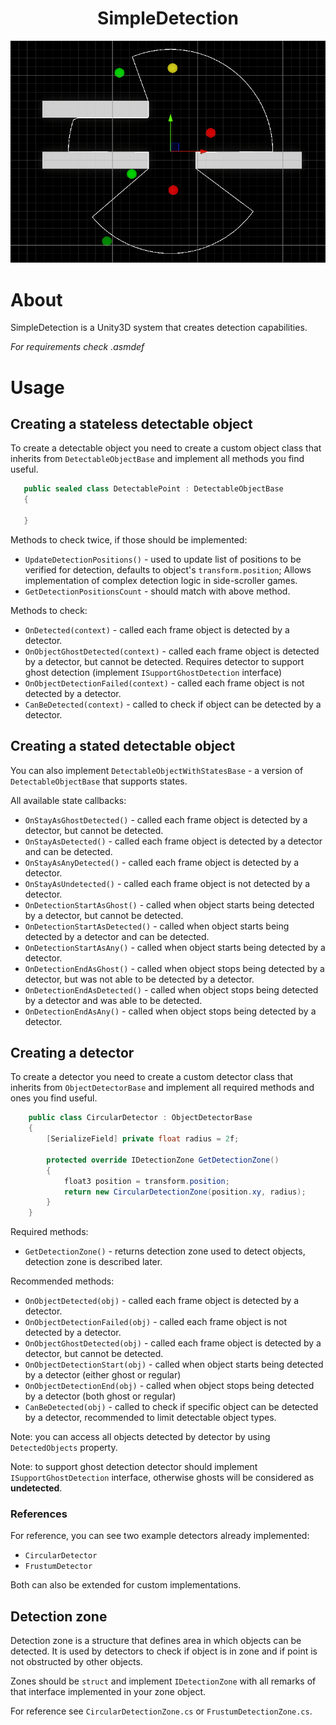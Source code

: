 <div align="center">
  <h1>SimpleDetection</h1>
  <img src="https://github.com/H1M4W4R1/Detection2D/blob/master/Images/Screenshot0000.png" alt="Preview screenshot"/>
</div>

# About

SimpleDetection is a Unity3D system that creates detection capabilities.

*For requirements check .asmdef*

# Usage

## Creating a stateless detectable object

To create a detectable object you need to create a custom object class that inherits from
`DetectableObjectBase` and implement all methods you find useful.

```csharp
   public sealed class DetectablePoint : DetectableObjectBase
   {
       
   }
```

Methods to check twice, if those should be implemented:

* `UpdateDetectionPositions()` - used to update list of positions to be verified for detection, defaults to object's
  `transform.position`; Allows implementation of complex detection logic in side-scroller games.
* `GetDetectionPositionsCount` - should match with above method.

Methods to check:

* `OnDetected(context)` - called each frame object is detected by a detector.
* `OnObjectGhostDetected(context)` - called each frame object is detected by a detector, but cannot be detected.
  Requires detector to support ghost detection (implement `ISupportGhostDetection` interface)
* `OnObjectDetectionFailed(context)` - called each frame object is not detected by a detector.
* `CanBeDetected(context)` - called to check if object can be detected by a detector.

## Creating a stated detectable object

You can also implement `DetectableObjectWithStatesBase` - a version of `DetectableObjectBase` that
supports states.

All available state callbacks:

* `OnStayAsGhostDetected()` - called each frame object is detected by a detector, but cannot be detected.
* `OnStayAsDetected()` - called each frame object is detected by a detector and can be detected.
* `OnStayAsAnyDetected()` - called each frame object is detected by a detector.
* `OnStayAsUndetected()` - called each frame object is not detected by a detector.
* `OnDetectionStartAsGhost()` - called when object starts being detected by a detector, but cannot be detected.
* `OnDetectionStartAsDetected()` - called when object starts being detected by a detector and can be detected.
* `OnDetectionStartAsAny()` - called when object starts being detected by a detector.
* `OnDetectionEndAsGhost()` - called when object stops being detected by a detector, but was not able to be detected by
  a detector.
* `OnDetectionEndAsDetected()` - called when object stops being detected by a detector and was able to be detected.
* `OnDetectionEndAsAny()` - called when object stops being detected by a detector.

## Creating a detector

To create a detector you need to create a custom detector class that inherits from
`ObjectDetectorBase` and implement all required methods and ones you find useful.

```csharp
    public class CircularDetector : ObjectDetectorBase
    {
        [SerializeField] private float radius = 2f;    

        protected override IDetectionZone GetDetectionZone()
        {
            float3 position = transform.position;
            return new CircularDetectionZone(position.xy, radius);
        }
    }
```

Required methods:

* `GetDetectionZone()` - returns detection zone used to detect objects, detection zone is described later.

Recommended methods:

* `OnObjectDetected(obj)` - called each frame object is detected by a detector.
* `OnObjectDetectionFailed(obj)` - called each frame object is not detected by a detector.
* `OnObjectGhostDetected(obj)` - called each frame object is detected by a detector, but cannot be detected.
* `OnObjectDetectionStart(obj)` - called when object starts being detected by a detector (either ghost or regular)
* `OnObjectDetectionEnd(obj)` - called when object stops being detected by a detector (both ghost or regular)
* `CanBeDetected(obj)` - called to check if specific object can be detected by a detector, recommended to limit
  detectable object types.

Note: you can access all objects detected by detector by using `DetectedObjects` property.

Note: to support ghost detection detector should implement `ISupportGhostDetection` interface, otherwise
ghosts will be considered as **undetected**.

### References

For reference, you can see two example detectors already implemented:

* `CircularDetector`
* `FrustumDetector`

Both can also be extended for custom implementations.

## Detection zone

Detection zone is a structure that defines area in which objects can be detected. It is used by detectors to check if
object is in zone and if point is not obstructed by other objects.

Zones should be `struct` and implement `IDetectionZone` with all remarks of that interface
implemented in your zone object.

For reference see `CircularDetectionZone.cs` or `FrustumDetectionZone.cs`.
